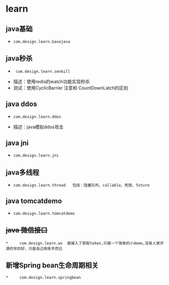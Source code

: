 # learn
 ## java基础 
  *     com.design.learn.basejava   

 ## **java秒杀** 
  *      com.design.learn.senkill
  * 描述：使用redis的watch功能实现秒杀
  * 测试：使用CyclicBarrier 注意和 CountDownLatch的区别
      
 ## java ddos 
  *     com.design.learn.ddos
  * 描述：java模拟ddos攻击 
  
 ## java jni 
  *     com.design.learn.jni  

 ## java多线程  
  *     com.design.learn.thread   包括：阻塞队列、callable、死锁、future  

 ## **java tomcatdemo**  
  *     com.design.learn.tomcatdemo
    
 ## ~~java 微信接口~~   
    *     com.design.learn.wx  直接入了获取token,只是一个简单的小demo,没有人家开源的写的好，只是自己练练手而已
     
     
 ## **新增Spring bean生命周期相关**
    *     com.design.learn.springbean
 

